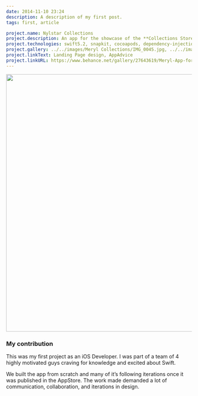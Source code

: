 ```yaml
---
date: 2014-11-10 23:24
description: A description of my first post.
tags: first, article

project.name: Nylstar Collections
project.description: An app for the showcase of the **Collections Store** of Meryl. With the app, a user could discover the latest fashion collections made with Meryl.
project.technologies: swift5.2, snapkit, cocoapods, dependency-injection, video-streaming, mvvm, rx-swift, realm, swinject, redux
project.gallery: ../../images/Meryl Collections/IMG_0045.jpg, ../../images/Meryl Collections/IMG_0040.jpg, ../../images/Meryl Collections/IMG_0042.jpg
project.linkText: Landing Page design, AppAdvice
project.linkURL: https://www.behance.net/gallery/27643619/Meryl-App-for-iOS, https://appadvice.com/app/nylstar-collections/989465882
---
```


<p align="center">
<img src="../../images/Meryl Collections/3f7eb127643619.56368675d79c9.gif" width="700">
</p>

### My contribution

This was my first project as an iOS Developer. I was part of a team of 4 highly motivated guys craving for knowledge and excited about Swift.

We built the app from scratch and many of it’s following iterations once it was published in the AppStore. The work made demanded a lot of communication, collaboration, and iterations in design.
